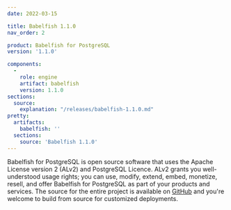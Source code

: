 ```yaml
---
date: 2022-03-15

title: Babelfish 1.1.0
nav_order: 2

product: Babelfish for PostgreSQL
version: '1.1.0'

components:
  -
    role: engine
    artifact: babelfish
    version: 1.1.0
sections:
  source:
    explanation: "/releases/babelfish-1.1.0.md"
pretty:
  artifacts:
    babelfish: ''
  sections:
    source: 'Babelfish 1.1.0'
---
```

Babelfish for PostgreSQL is open source software that uses the Apache License version 2 (ALv2) and PostgreSQL Licence. ALv2 grants you well-understood usage rights; you can use, modify, extend, embed, monetize, resell, and offer Babelfish for PostgreSQL as part of your products and services. The source for the entire project is available on [GitHub](https://github.com/babelfish-for-postgresql) and you're welcome to build from source for customized deployments. 